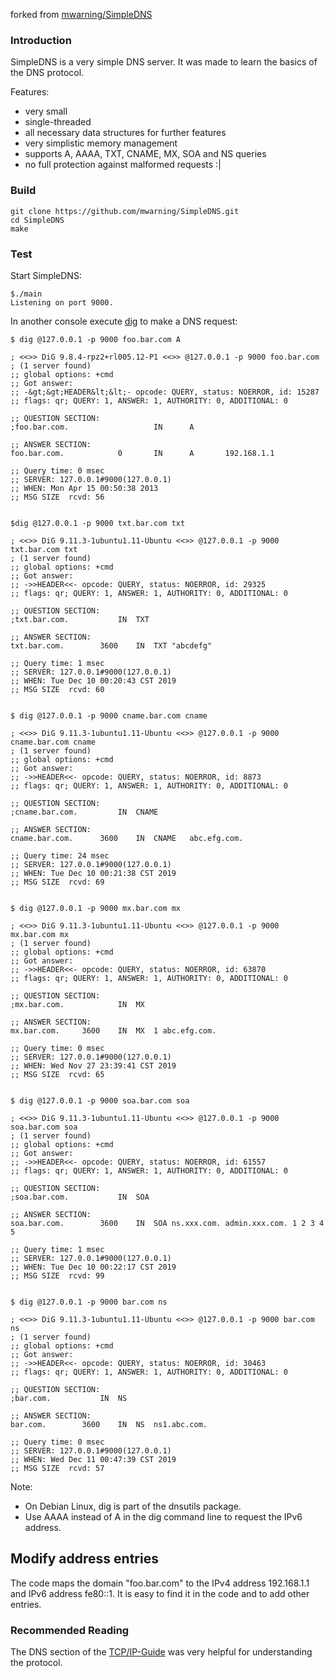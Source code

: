 
forked from [mwarning/SimpleDNS](https://github.com/mwarning/SimpleDNS)

### Introduction

SimpleDNS is a very simple DNS server.
It was made to learn the basics of the DNS protocol.

Features:
* very small
* single-threaded
* all necessary data structures for further features
* very simplistic memory management
* supports A, AAAA, TXT, CNAME, MX, SOA and NS queries
* no full protection against malformed requests :|

### Build

```
git clone https://github.com/mwarning/SimpleDNS.git
cd SimpleDNS
make
```

### Test

Start SimpleDNS:
```
$./main
Listening on port 9000.
```

In another console execute [dig](http://linux.die.net/man/1/dig) to make a DNS request:

```
$ dig @127.0.0.1 -p 9000 foo.bar.com A

; <<>> DiG 9.8.4-rpz2+rl005.12-P1 <<>> @127.0.0.1 -p 9000 foo.bar.com
; (1 server found)
;; global options: +cmd
;; Got answer:
;; -&gt;&gt;HEADER&lt;&lt;- opcode: QUERY, status: NOERROR, id: 15287
;; flags: qr; QUERY: 1, ANSWER: 1, AUTHORITY: 0, ADDITIONAL: 0

;; QUESTION SECTION:
;foo.bar.com.                   IN      A

;; ANSWER SECTION:
foo.bar.com.            0       IN      A       192.168.1.1

;; Query time: 0 msec
;; SERVER: 127.0.0.1#9000(127.0.0.1)
;; WHEN: Mon Apr 15 00:50:38 2013
;; MSG SIZE  rcvd: 56


$dig @127.0.0.1 -p 9000 txt.bar.com txt

; <<>> DiG 9.11.3-1ubuntu1.11-Ubuntu <<>> @127.0.0.1 -p 9000 txt.bar.com txt
; (1 server found)
;; global options: +cmd
;; Got answer:
;; ->>HEADER<<- opcode: QUERY, status: NOERROR, id: 29325
;; flags: qr; QUERY: 1, ANSWER: 1, AUTHORITY: 0, ADDITIONAL: 0

;; QUESTION SECTION:
;txt.bar.com.			IN	TXT

;; ANSWER SECTION:
txt.bar.com.		3600	IN	TXT	"abcdefg"

;; Query time: 1 msec
;; SERVER: 127.0.0.1#9000(127.0.0.1)
;; WHEN: Tue Dec 10 00:20:43 CST 2019
;; MSG SIZE  rcvd: 60


$ dig @127.0.0.1 -p 9000 cname.bar.com cname

; <<>> DiG 9.11.3-1ubuntu1.11-Ubuntu <<>> @127.0.0.1 -p 9000 cname.bar.com cname
; (1 server found)
;; global options: +cmd
;; Got answer:
;; ->>HEADER<<- opcode: QUERY, status: NOERROR, id: 8873
;; flags: qr; QUERY: 1, ANSWER: 1, AUTHORITY: 0, ADDITIONAL: 0

;; QUESTION SECTION:
;cname.bar.com.			IN	CNAME

;; ANSWER SECTION:
cname.bar.com.		3600	IN	CNAME	abc.efg.com.

;; Query time: 24 msec
;; SERVER: 127.0.0.1#9000(127.0.0.1)
;; WHEN: Tue Dec 10 00:21:38 CST 2019
;; MSG SIZE  rcvd: 69


$ dig @127.0.0.1 -p 9000 mx.bar.com mx

; <<>> DiG 9.11.3-1ubuntu1.11-Ubuntu <<>> @127.0.0.1 -p 9000 mx.bar.com mx
; (1 server found)
;; global options: +cmd
;; Got answer:
;; ->>HEADER<<- opcode: QUERY, status: NOERROR, id: 63870
;; flags: qr; QUERY: 1, ANSWER: 1, AUTHORITY: 0, ADDITIONAL: 0

;; QUESTION SECTION:
;mx.bar.com.			IN	MX

;; ANSWER SECTION:
mx.bar.com.		3600	IN	MX	1 abc.efg.com.

;; Query time: 0 msec
;; SERVER: 127.0.0.1#9000(127.0.0.1)
;; WHEN: Wed Nov 27 23:39:41 CST 2019
;; MSG SIZE  rcvd: 65


$ dig @127.0.0.1 -p 9000 soa.bar.com soa

; <<>> DiG 9.11.3-1ubuntu1.11-Ubuntu <<>> @127.0.0.1 -p 9000 soa.bar.com soa
; (1 server found)
;; global options: +cmd
;; Got answer:
;; ->>HEADER<<- opcode: QUERY, status: NOERROR, id: 61557
;; flags: qr; QUERY: 1, ANSWER: 1, AUTHORITY: 0, ADDITIONAL: 0

;; QUESTION SECTION:
;soa.bar.com.			IN	SOA

;; ANSWER SECTION:
soa.bar.com.		3600	IN	SOA	ns.xxx.com. admin.xxx.com. 1 2 3 4 5

;; Query time: 1 msec
;; SERVER: 127.0.0.1#9000(127.0.0.1)
;; WHEN: Tue Dec 10 00:22:17 CST 2019
;; MSG SIZE  rcvd: 99


$ dig @127.0.0.1 -p 9000 bar.com ns

; <<>> DiG 9.11.3-1ubuntu1.11-Ubuntu <<>> @127.0.0.1 -p 9000 bar.com ns
; (1 server found)
;; global options: +cmd
;; Got answer:
;; ->>HEADER<<- opcode: QUERY, status: NOERROR, id: 30463
;; flags: qr; QUERY: 1, ANSWER: 1, AUTHORITY: 0, ADDITIONAL: 0

;; QUESTION SECTION:
;bar.com.			IN	NS

;; ANSWER SECTION:
bar.com.		3600	IN	NS	ns1.abc.com.

;; Query time: 0 msec
;; SERVER: 127.0.0.1#9000(127.0.0.1)
;; WHEN: Wed Dec 11 00:47:39 CST 2019
;; MSG SIZE  rcvd: 57

```

Note:
- On Debian Linux, dig is part of the dnsutils package.
- Use AAAA instead of A in the dig command line to request the IPv6 address.

## Modify address entries

The code maps the domain "foo.bar.com" to the IPv4 address 192.168.1.1 and IPv6 address fe80::1.
It is easy to find it in the code and to add other entries.

### Recommended Reading

The DNS section of the [TCP/IP-Guide](http://www.tcpipguide.com/free/t_TCPIPDomainNameSystemDNS.htm) was very helpful for understanding the protocol.
